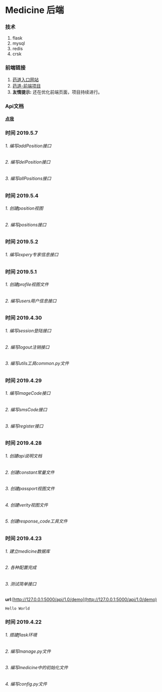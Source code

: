 # Medicine 后端
### 技术

1. flask
2. mysql
3. redis
4. crsk

### 前端链接

1. [药道入口网站](http://dreamcat.ink)
2. [药道-前端项目](https://github.com/qmh1234567/yangdao)
3. **友情提示:** 还在优化前端页面，项目持续进行。


### Api文档

#### [点我](./API.md)


### 时间 2019.5.7
###### 1. 编写addPosition接口
###### 2. 编写delPosition接口
###### 3. 编写allPositions接口

### 时间 2019.5.4
###### 1. 创建position视图
###### 2. 编写positions接口


### 时间 2019.5.2
###### 1. 编写expery专家信息接口


### 时间 2019.5.1
###### 1. 创建profile视图文件
###### 2. 编写users用户信息接口


### 时间 2019.4.30
###### 1. 编写session登陆接口
###### 2. 编写logout注销接口
###### 3. 编写utils工具common.py文件

### 时间 2019.4.29
###### 1. 编写imageCode接口
###### 2. 编写smsCode接口
###### 3. 编写register接口


### 时间 2019.4.28
###### 1. 创建api说明文档
###### 2. 创建constant常量文件
###### 3. 创建passport视图文件
###### 4. 创建verity视图文件
###### 5. 创建response_code工具文件

### 时间 2019.4.23 
###### 1. 建立medicine数据库
###### 2. 各种配置完成
###### 3. 测试简单接口
**url**:[http://127.0.0.1:5000/api/1.0/demo](http://127.0.0.1:5000/api/1.0/demo)
```
Hello World
```

### 时间 2019.4.22
###### 1. 搭建flask环境
###### 2. 编写manage.py文件
###### 3. 编写medicine中的初始化文件
###### 4. 编写config.py文件
